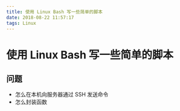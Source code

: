 ```yaml
---
title: 使用 Linux Bash 写一些简单的脚本
date: 2018-08-22 11:57:17
tags: Linux
---
```

# 使用 Linux Bash 写一些简单的脚本

## 问题

- 怎么在本机向服务器通过 SSH 发送命令
- 怎么封装函数